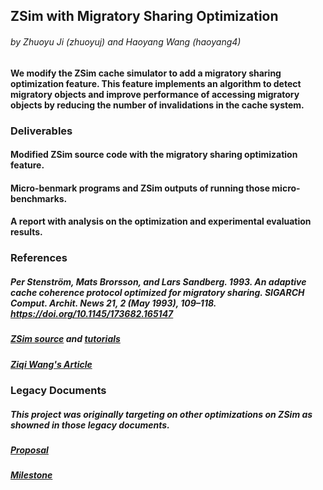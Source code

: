 ## ZSim with Migratory Sharing Optimization

###### by Zhuoyu Ji (zhuoyuj) and Haoyang Wang (haoyang4)

#### We modify the ZSim cache simulator to add a migratory sharing optimization feature. This feature implements an algorithm to detect migratory objects and improve performance of accessing migratory objects by reducing the number of invalidations in the cache system.

### Deliverables

#### Modified ZSim source code with the migratory sharing optimization feature.
#### Micro-benmark programs and ZSim outputs of running those micro-benchmarks.
#### A report with analysis on the optimization and experimental evaluation results.

### References

##### Per Stenström, Mats Brorsson, and Lars Sandberg. 1993. An adaptive cache coherence protocol optimized for migratory sharing. SIGARCH Comput. Archit. News 21, 2 (May 1993), 109–118. https://doi.org/10.1145/173682.165147

##### [ZSim source](https://github.com/s5z/zsim) and [tutorials](http://zsim.csail.mit.edu/tutorial/)
##### [Ziqi Wang's Article](https://wangziqi2013.github.io/article/2019/12/25/understand-zsim-cc-sim.html)

### Legacy Documents

##### This project was originally targeting on other optimizations on ZSim as showned in those legacy documents.

##### [Proposal](https://github.com/why1998101/ParallelCacheSimulator/blob/main/Project_Proposal.pdf)
##### [Milestone](https://github.com/why1998101/ParallelCacheSimulator/blob/main/Milestone_Report.pdf)
